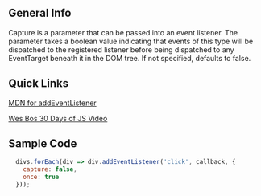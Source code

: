 ## General Info

Capture is a parameter that can be passed into an event listener. The parameter takes a boolean value indicating that events of this type will be dispatched to the registered listener before being dispatched to any EventTarget beneath it in the DOM tree. If not specified, defaults to false.

## Quick Links

[MDN for addEventListener](https://developer.mozilla.org/en-US/docs/Web/API/EventTarget/addEventListener)

[Wes Bos 30 Days of JS Video](https://www.youtube.com/watch?v=F1anRyL37lE)

## Sample Code

```javascript
  divs.forEach(div => div.addEventListener('click', callback, {
    capture: false,
    once: true
  }));
```
